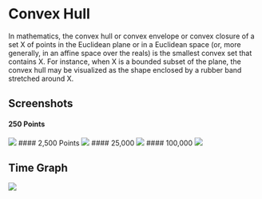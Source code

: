 # Convex Hull

In mathematics, the convex hull or convex envelope or convex closure of a set X of points in the Euclidean plane or in a Euclidean space (or, more generally, in an affine space over the reals) is the smallest convex set that contains X. For instance, when X is a bounded subset of the plane, the convex hull may be visualized as the shape enclosed by a rubber band stretched around X.

## Screenshots
#### 250 Points
<img src='https://i.imgur.com/oFJYBKu.png' />
#### 2,500 Points
<img src='https://i.imgur.com/qJA2yBn.png' />
#### 25,000
<img src='https://i.imgur.com/BeUx3o1.png' />
#### 100,000
<img src='https://i.imgur.com/tgjeVkx.png' />

## Time Graph
<img src='https://i.imgur.com/gjmBCZQ.png' />